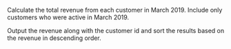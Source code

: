 Calculate the total revenue from each customer in March 2019. Include only customers who were active in March 2019.

Output the revenue along with the customer id and sort the results based on the revenue in descending order.